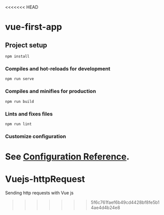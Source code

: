 <<<<<<< HEAD
# vue-first-app

## Project setup
```
npm install
```

### Compiles and hot-reloads for development
```
npm run serve
```

### Compiles and minifies for production
```
npm run build
```

### Lints and fixes files
```
npm run lint
```

### Customize configuration
See [Configuration Reference](https://cli.vuejs.org/config/).
=======
# Vuejs-httpRequest
Sending http requests with Vue js
>>>>>>> 5f6c761faef6b49cd4428bf8fe5b14ae4d4b24e8
